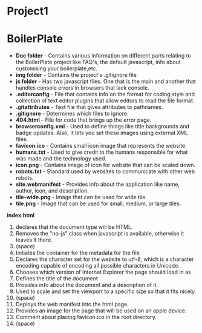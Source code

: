 # Project1
# BoilerPlate
- **Doc folder** - Contains various information on different parts relating to the BoilerPlate project like FAQ's, the default javascript, info about customising your boilerplate,etc.
- **img folder** - Contains the project's .gitignore file
- **js folder** - Has two javascript files. One that is the main and another that handles console errors in browsers that lack console.
- **.editorconfig** - File that contains info on the format for coding style and collection of text editor plugins that allow editors to read the file format.
- **.gitattributes** - Text file that gives attributes to pathnames.
- **.gitignore** - Determines which files to ignore.
- **404.html** - File for code that brings up the error page.
- **browserconfig.xml** - Used to define things like title backgrounds and badge updates. Also,  It lets you set these images using external XML files.
- **favicon.ico** - Contains small icon image that represents the website.
- **humans.txt** - Used to give credit to the humans responsible for what was made and the technology used.
- **icon.png** - Contains image of icon for website that can be scaled down.
- **robots.txt** - Standard used by websites to communicate with other web robots.
- **site.webmanifest** - Provides info about the application like name, author, icon, and description.
- **tile-wide.png** - Image that can be used for wide tile.
- **tile.png** - Image that can be used for small, medium, or large tiles.

**index.html**
1. declares that the document type will be HTML.
2. Removes the "no-js" class when javascript is available, otherwise it leaves it there.
3. (space)
4. Initiates the container for the metadata for the file
5. Declares the character set for the website to utf-8, which is a character encoding capable of encoding all possible characters in Unicode.
6. Chooses which version of Internet Explorer the page should load in as
7. Defines the title of the document 
8. Provides info about the document and a description of it.
9. Used to scale and set the viewport to a specific size so that it fits nicely.
10. (space)
11. Deploys the web manifest into the html page.
12. Provides an image for the page that will be used on an apple device.
13. Comment about placing favicon.ico in the root directory.
14. (space)



